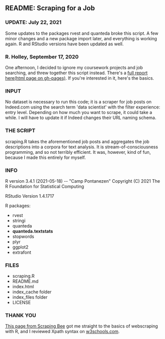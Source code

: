 ## README: Scraping for a Job

### UPDATE: July 22, 2021
Some updates to the packages rvest and quanteda broke this script. A few minor changes and a new package import later, and everything is working again. R and RStudio versions have been updated as well.

### R. Holley, September 17, 2020

One afternoon, I decided to ignore my coursework projects and job searching, and threw together this script instead. There's a [full report here(html page on gh-pages)](https://mementomakomori.github.io/ScrapingPractice/). If you're interested in it, here's the basics.

### INPUT
No dataset is necessary to run this code; it is a scraper for job posts on Indeed.com using the search term 'data scientist' with the filter experience: entry level. Depending on how much you want to scrape, it could take a while. I will have to update it if Indeed changes their URL naming schema.

### THE SCRIPT
scraping.R takes the aforementioned job posts and aggregates the job descriptions into a corpora for text analysis. It is stream-of-consciousness programming, and so not terribly efficient. It was, however, kind of fun, because I made this entirely for myself.

### INFO 
R version 3.4.1 (2021-05-18) -- "Camp Pontanezen"
Copyright (C) 2021 The R Foundation for Statistical Computing

RStudio Version 1.4.1717

R packages:
* rvest
* stringi
* quanteda
* **quanteda.textstats**
* stopwords
* plyr
* ggplot2
* extrafont

### FILES
* scraping.R
* README.md
* index.html
* index_cache folder
* index_files folder
* LICENSE 

### THANK YOU
[This page from Scraping Bee](https://www.scrapingbee.com/blog/web-scraping-r/) got me straight to the basics of webscraping with R, and I reviewed Xpath syntax on [w3schools.com](https://www.w3schools.com/xml/xpath_intro.asp).

